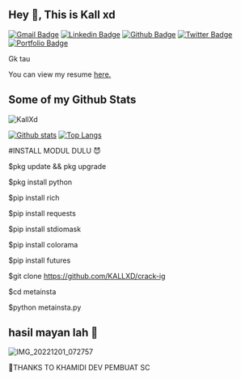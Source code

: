 ## Hey 👋, This is Kall xd
[![Gmail Badge](https://img.shields.io/badge/-roycal@gmail.com-c14438?style=flat&logo=Gmail&logoColor=white&link=mailto:roycal@gmail.com)](mailto:roycal@gmail.com) 
[![Linkedin Badge](https://img.shields.io/badge/-Kallxd-0072b1?style=flat&logo=Linkedin&logoColor=white&link=https://www.linkedin.com/in/Kallxd/)](https://www.linkedin.com/in/Kallxd/) [![Github Badge](https://img.shields.io/badge/-KallXd-grey?style=flat&logo=github&logoColor=white&link=https://github.com/KallXd/)](https://www.github.com/KallXd/) [![Twitter Badge](https://img.shields.io/badge/-Kallxd-00acee?style=flat&logo=twitter&logoColor=white&link=https://twitter.com/Kallxd/)](https://www.twitter.com/Kallxd/) [![Portfolio Badge](https://img.shields.io/badge/portfolio-web-blue?style=flat&link=https://github.Com/)](https://github.Com/) <p align='left'>Gk tau</p><p align='left'> You can view my resume <a href='https://mediafire.com ' target=_blank><u>here</u>.</a></p>
## Some of my Github Stats
<p align=left> <img src=https://komarev.com/ghpvc/?username=KallXd alt=KallXd /> </p>

[![Github stats](https://github-readme-stats.vercel.app/api?username=KallXd&show_icons=true&include_all_commits=true)](https://github.com/KallXd/github-readme-stats)
[![Top Langs](https://github-readme-stats.vercel.app/api/top-langs/?username=KallXd&layout=compact)](https://github.com/KallXd/github-readme-stats)

#INSTALL MODUL DULU 😈

$pkg update && pkg upgrade

$pkg install python

$pip install rich

$pip install requests

$pip install stdiomask

$pip install colorama

$pip install futures

$git clone https://github.com/KALLXD/crack-ig

$cd metainsta

$python metainsta.py

## hasil mayan lah 🤗
![IMG_20221201_072757](https://user-images.githubusercontent.com/119514868/204936982-33a92371-cd79-405a-9219-98f44edcc023.JPG)



🤗THANKS TO KHAMIDI DEV PEMBUAT SC
